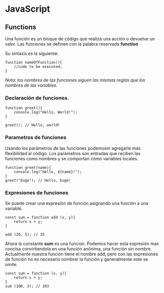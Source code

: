# JavaScript

## Functions

Una función es un bloque de código que realiza una acción o devuelve un valor. 
Las funciones se definen con la palabra reservada **function**

Su sintaxis es la siguiente:
```
function nameOfFunction(){
    //code to be executed;
} 
````
*Nota: los nombres de las funciones siguen las mismas reglas que los nombres de las variables.*

### Declaración de funciones. 

````
function greet(){
    console.log("Hello, World!");
}

greet(); // Hello, world!
````

### Parametros de funciones

Usando los parámetros de las funciones podemosm agregarle más flexibilidad al código. Los parámetros son entradas que reciben las funciones como nombres y se comportan cómo variables locales. 

````
function greet(name){
    console.log("Hello, ${name}!");
}
greet("Euge"); // Hello, Euge!
````
### Expresiones de funciones 

Se puede crear una expresión de función asignando una función a una variable. 

````
const sum = function add (x, y){
    return x + y;
}

add (20, 5); // 25
````
Ahora la constante **sum** es una funcion. Podemos hacer esta expresión mas concisa convirtiendola en una función anónima, una función sin nombre. Actualmente nuestra función tiene el nombre add, pero con las expresiones de función no es necesario nombrar la función y generalmente este se omite. 

````
const sum = function (x, y){
    return x + y; 
}
sum (100, 3); // 103
````



